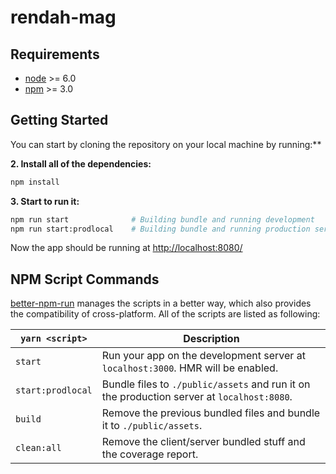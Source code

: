 # rendah-mag

## Requirements

* [node](https://nodejs.org/en/) >= 6.0
* [npm](https://www.npmjs.com/) >= 3.0


## Getting Started

You can start by cloning the repository on your local machine by running:**

**2. Install all of the dependencies:**

```bash
npm install
```

**3. Start to run it:**

```bash
npm run start              # Building bundle and running development
npm run start:prodlocal    # Building bundle and running production server
```

Now the app should be running at [http://localhost:8080/](http://localhost:8080/)


## NPM Script Commands

[better-npm-run](https://github.com/benoror/better-npm-run) manages the scripts in a better way, which also provides the compatibility of cross-platform. All of the scripts are listed as following:

`yarn <script>`|Description
------------------|-----------
`start`|Run your app on the development server at `localhost:3000`. HMR will be enabled.
`start:prodlocal`|Bundle files to `./public/assets` and run it on the production server at `localhost:8080`.
`build`|Remove the previous bundled files and bundle it to `./public/assets`.
`clean:all`|Remove the client/server bundled stuff and the coverage report.
